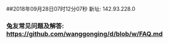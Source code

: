 ##2018年09月28日07时12分07秒 新址: 142.93.228.0
### 兔友常见问题及解答: https://github.com/wanggonging/d/blob/w/FAQ.md
